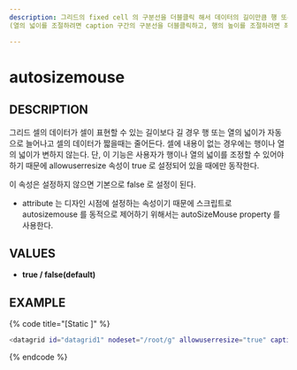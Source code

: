 ```yaml
---
description: 그리드의 fixed cell 의 구분선을 더블클릭 해서 데이터의 길이만큼 행 또는 열의 넓이를 자동으로 변경할수 있도록 설정하는 속성이다.
(열의 넓이를 조절하려면 caption 구간의 구분선을 더블클릭하고, 행의 높이를 조절하려면 좌측 fixedcell 구간의 구분선을 더블클릭하면 된다.)

---
```


#  autosizemouse    

## DESCRIPTION

그리드 셀의 데이터가 셀이 표현할 수 있는 길이보다 길 경우 행 또는 열의 넓이가 자동으로 늘어나고 셀의 데이터가 짧을때는 줄어든다.
셀에 내용이 없는 경우에는 행이나 열의 넓이가 변하지 않는다.
단, 이 기능은 사용자가 행이나 열의 넓이를 조정할 수 있어야 하기 때문에 allowuserresize 속성이 true 로 설정되어 있을 때에만 동작한다.

이 속성은 설정하지 않으면 기본으로 false 로 설정이 된다.

* attribute 는 디자인 시점에 설정하는 속성이기 때문에 스크립트로 autosizemouse 를 동적으로 제어하기 위해서는 autoSizeMouse property 를 사용한다.   


## **VALUES**

* **true / false(default\)**

## EXAMPLE

{% code title="\[Static \]" %}
```bash
<datagrid id="datagrid1" nodeset="/root/g" allowuserresize="true" caption="caption1^caption2^caption3" colsep="^" mergecellsfixedrows="bycolrec" rowsep="|" autosizemouse="true" style="left:305px; top:165px; width:350px; height:150px; ">  
```
{% endcode %}





